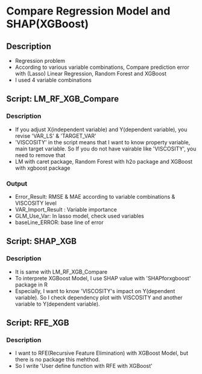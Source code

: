 # Compare Regression Model and SHAP(XGBoost)

## Description
* Regression problem
* According to various variable combinations, Compare prediction error with (Lasso) Linear Regression, Random Forest and XGBoost
* I used 4 variable combinations

## Script: LM_RF_XGB_Compare
### Description
  * If you adjust X(independent variable) and Y(dependent variable), you revise 'VAR_LS' & 'TARGET_VAR'
  * 'VISCOSITY' in the script means that I want to know property variable, main target variable.
  So If you do not have vairable like 'VISCOSITY', you need to remove that
  * LM with caret package, Random Forest with h2o package and XGBoost with xgboost package

### Output
  * Error_Result: RMSE & MAE according to variable combinations & VISCOSITY level
  * VAR_Import_Result : Variable importance 
  * GLM_Use_Var: In lasso model, check used variables
  * baseLine_ERROR: base line of error
 
## Script: SHAP_XGB
### Description
  * It is same with LM_RF_XGB_Compare
  * To interprete XGBoost Model, I use SHAP value with 'SHAPforxgboost' package in R
  * Especially, I want to know 'VISCOSITY's impact on Y(dependent variable). 
  So I check dependency plot with VISCOSITY and another variable to Y(dependent variable).

## Script: RFE_XGB
### Description
  * I want to RFE(Recursive Feature Elimination) with XGBoost Model, but there is no package this mehthod.
  * So I write 'User define function with RFE with XGBoost'
